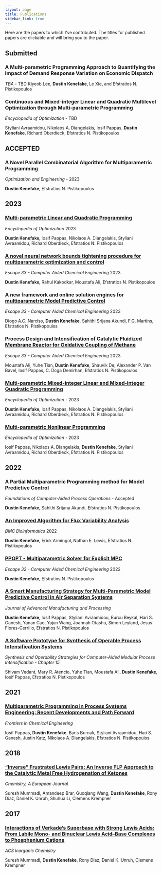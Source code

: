 ```yaml
---
layout: page
title: Publications
sidebar_link: true
---
```


Here are the papers to which I've contributed. The titles for published papers are clickable and will bring you to the paper.

## Submitted

### A Multi-parametric Programming Approach to Quantifying the Impact of Demand Response Variation on Economic Dispatch

*TBA* - TBD
Kiyeob Lee, **Dustin Kenefake**, Le Xie, and Efstratios N. Pistikopoulos

### Continuous and Mixed-integer Linear and Quadratic Multilevel Optimization through Multi-parametric Programming

*Encyclopedia of Optimization* - TBD

Styliani Avraamidou,  Nikolaos A. Diangelakis, Iosif Pappas, **Dustin Kenefake**, Richard Oberdieck, Efstratios N. Pistikopoulos

## ACCEPTED

### A Novel Parallel Combinatorial Algorithm for Multiparametric Programming

*Optimization and Engineering* - 2023

**Dustin Kenefake**, Efstratios N. Pistikopoulos

## 2023

### [Multi-parametric Linear and Quadratic Programming](https://link.springer.com/referenceworkentry/10.1007/978-3-030-54621-2_753-1)

*Encyclopedia of Optimization* 2023

**Dustin Kenefake**, Iosif Pappas, Nikolaos A. Diangelakis, Styliani Avraamidou, Richard Oberdieck, Efstratios N. Pistikopoulos

### [A novel neural network bounds tightening procedure for multiparametric optimization and control](https://www.sciencedirect.com/science/article/abs/pii/B9780443152740502924?via%3Dihub)

*Escape 33 - Computer Aided Chemical Engineering* 2023

**Dustin Kenefake**, Rahul Kakodkar, Moustafa Ali, Efstratios N. Pistikopoulos

### [A new framework and online solution engines for multiparametric Model Predictive Control](https://www.sciencedirect.com/science/article/abs/pii/B9780443152740501967?via%3Dihub)

*Escape 33 - Computer Aided Chemical Engineering* 2023

Diogo A.C. Narciso, **Dustin Kenefake**, Sahithi Srijana Akundi, F.G. Martins, Efstratios N. Pistikopoulos

### [Process Design and Intensification of Catalytic Fluidized Membrane Reactor for Oxidative Coupling of Methane](https://www.sciencedirect.com/science/article/abs/pii/B9780443152740503231)

*Escape 33 - Computer Aided Chemical Engineering* 2023

Moustafa Ali, Yuhe Tian, **Dustin Kenefake**, Shauvik De, Alexander P. Van Bavel, Iosif Pappas, C. Doga Demirhan, Efstratios N. Pistikopoulos

### [Multi-parametric Mixed-integer Linear and Mixed-integer Quadratic Programming](https://link.springer.com/referenceworkentry/10.1007/978-3-030-54621-2_754-1)

*Encyclopedia of Optimization* - 2023

**Dustin Kenefake**, Iosif Pappas, Nikolaos A. Diangelakis, Styliani Avraamidou, Richard Oberdieck, Efstratios N. Pistikopoulos

### [Multi-parametric Nonlinear Programming](https://link.springer.com/referenceworkentry/10.1007/978-3-030-54621-2_755-1)

*Encyclopedia of Optimization* - 2023

Iosif Pappas,  Nikolaos A. Diangelakis, **Dustin Kenefake**, Styliani Avraamidou, Richard Oberdieck, Efstratios N. Pistikopoulos



## 2022

### A Partial Multiparametric Programming method for Model Predictive Control

*Foundations of Computer-Aided Process Operations* - Accepted

**Dustin Kenefake**, Sahithi Srijana Akundi, Efstratios N. Pistikopoulos

### [An Improved Algorithm for Flux Variability Analysis](https://bmcbioinformatics.biomedcentral.com/articles/10.1186/s12859-022-05089-9)

*BMC Bioinformatics* 2022

**Dustin Kenefake**, Erick Armingol, Nathan E. Lewis, Efstratios N. Pistikopoulos

### [PPOPT - Multiparametric Solver for Explicit MPC](https://www.sciencedirect.com/science/article/abs/pii/B9780323958790502137?via%3Dihub)

*Escape 32 - Computer Aided Chemical Engineering* 2022

**Dustin Kenefake**, Efstratios N. Pistikopoulos


### [A Smart Manufacturing Strategy for Multi-Parametric Model Predictive Control in Air Separation Systems](https://aiche.onlinelibrary.wiley.com/doi/abs/10.1002/amp2.10120)

*Journal of Advanced Manufacturing and Processing*

**Dustin Kenefake**, Iosif Pappas, Styliani Avraamidou, Burcu Beykal, Hari S. Ganesh, Yanan Cao, Yajun Wang, Joannah Otashu, Simon Leyland, Jesus Flores-Cerrillo, Efstratios N. Pistikopoulos

### [A Software Prototype for Synthesis of Operable Process Intensification Systems](https://www.elsevier.com/books/synthesis-and-operability-strategies-for-computer-aided-modular-process-intensification/n-pistikopoulos/978-0-323-85587-7)
*Synthesis and Operability Strategies for Computer-Aided Modular Process Intensification - Chapter 15*

Shivam Vedant, Mary R. Atencio, Yuhe Tian, Moustafa Ali, **Dustin Kenefake**, Iosif Pappas, Efstratios N. Pistikopoulos


## 2021

### [Multiparametric Programming in Process Systems Engineering: Recent Developments and Path Forward](https://doi.org/10.3389/fceng.2020.620168) 

*Frontiers in Chemical Engineering*

Iosif Pappas, **Dustin Kenefake**, Baris Burnak, Styliani Avraamidou, Hari S. Ganesh, Justin Katz, Nikolaos A. Diangelakis, Efstratios N. Pistikopoulos


## 2018
### [“Inverse” Frustrated Lewis Pairs: An Inverse FLP Approach to the Catalytic Metal Free Hydrogenation of Ketones](https://doi.org/10.1002/chem.201804370)

*Chemistry, A European Journal*

Suresh Mummadi, Amandeep Brar, Guoqiang Wang, **Dustin Kenefake**, Rony Diaz, Daniel K. Unruh, Shuhua Li, Clemens Krempner

## 2017
### [Interactions of Verkade’s Superbase with Strong Lewis Acids: From Labile Mono- and Binuclear Lewis Acid–Base Complexes to Phosphenium Cations](https://doi.org/10.1021/acs.inorgchem.7b01719)

*ACS Inorganic Chemistry*

Suresh Mummadi, **Dustin Kenefake**, Rony Diaz, Daniel K. Unruh, Clemens Krempner
